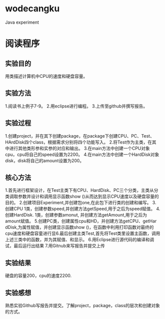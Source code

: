 # wodecangku
Java experiment

# 阅读程序

## 实验目的
用类描述计算机中CPU的速度和硬盘容量。

## 实验方法
1.阅读书上例子7-9。
2.用eclipse进行编程。
3.上传至github并撰写报告。

## 实验过程
1.创建project，并在其下创建package，在package下创建CPU、PC、Test、HArdDisk四个class，根据需求分别将四个功能写入。
2.将Test作为主类，在其中进行其他类形参和实参的对应和输出。
3.在main方法中创建一个CPU对象cpu，cpu将自己的speed设置为2200。
4.在main方法中创建一个HardDisk对象disk，disk将自己的amount设置为200。

## 核心方法
1.首先进行框架设计，在Test主类下有CPU、HardDisk、PC三个分类，主类从分类调取参数并设计和调用显示函数show ()从而达到显示CPU速度以及硬盘容量的目的。
2.创建项目Experiment,并创建包one,在此包下进行类的创建和编写。
3.创建CPU 1类，创建参数speed,并创建方法getSpeed,用于之后为speed赋值。
4.创建HardDisk. 1类，创建参数amonut, 并创建方法getAmount,用于之后为amount斌值。
5.创建PC类，创建属性cpu和HD，并创建方法getCPU、getHar dDisk,为属性赋值，并创建显示函数show ()，在函数中利用打印函数对最终的cpu速度和硬盘容童进行显6.最后创建主类Test,首先将Test类里设置主函数，调用上述三类中的函数，并为其赋值、和显示。
6.用Eclipse进行源代码的编译和调试，最后运行出结果
7.用Gitnub来写报告并提交上传
## 实验结果
硬盘的容量200，cpu的速度2200.

## 实验感想
熟悉实验Github写报告并提交。了解project，package，class的层次和创建对象的方式。
